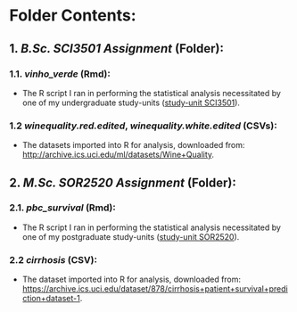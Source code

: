 # Folder Contents:

## 1. _B.Sc. SCI3501 Assignment_ (Folder):

### 1.1. _vinho_verde_ (Rmd): 

- The R script I ran in performing the statistical analysis necessitated by one of my undergraduate study-units ([study-unit SCI3501](https://www.um.edu.mt/courses/studyunit/SCI3501)).

### 1.2 _winequality.red.edited_, _winequality.white.edited_ (CSVs): 

- The datasets imported into R for analysis, downloaded from: http://archive.ics.uci.edu/ml/datasets/Wine+Quality.

## 2. _M.Sc. SOR2520 Assignment_ (Folder):

### 2.1. _pbc_survival_ (Rmd): 

- The R script I ran in performing the statistical analysis necessitated by one of my postgraduate study-units ([study-unit SOR2520](https://www.um.edu.mt/courses/studyunit/SOR2520)).

### 2.2 _cirrhosis_ (CSV): 

- The dataset imported into R for analysis, downloaded from: https://archive.ics.uci.edu/dataset/878/cirrhosis+patient+survival+prediction+dataset-1.
